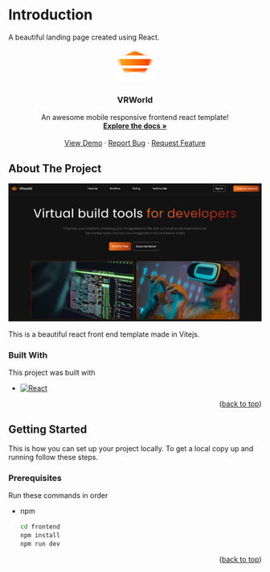 <h1>Introduction</h1>
A beautiful landing page created using React.

<!-- PROJECT LOGO -->
<br />
<div align="center">
  <a href="https://github.com/s7xdd/Landing">
    <img src="src/assets/logo.png" alt="Logo" width="80" height="80">
  </a>

  <h3 align="center">VRWorld</h3>

  <p align="center">
    An awesome mobile responsive frontend react template!
    <br />
    <a href="https://github.com/s7xdd/Landing"><strong>Explore the docs »</strong></a>
    <br />
    <br />
    <a href="https://virtualworld-s7xdd.netlify.app">View Demo</a>
    ·
    <a href="https://github.com/s7xdd/Landing/issues/new?labels=bug&template=bug-report---.md">Report Bug</a>
    ·
    <a href="https://github.com/s7xdd/Landing/issues/new?labels=enhancement&template=feature-request---.md">Request Feature</a>
  </p>
</div>

## About The Project

<img src="src/assets/homepage.png" alt="Homepage">

This is a beautiful react front end template made in Vitejs. 

### Built With

This project was built with

* [![React][React.js]][React-url]

<p align="right">(<a href="#readme-top">back to top</a>)</p>


<!-- GETTING STARTED -->
## Getting Started

This is how you can set up your project locally.
To get a local copy up and running follow these steps.

### Prerequisites

Run these commands in order
* npm
  ```sh
  cd frontend
  npm install
  npm run dev
  ```



<p align="right">(<a href="#readme-top">back to top</a>)</p>

[React.js]: https://img.shields.io/badge/React-20232A?style=for-the-badge&logo=react&logoColor=61DAFB
[React-url]: https://reactjs.org/
